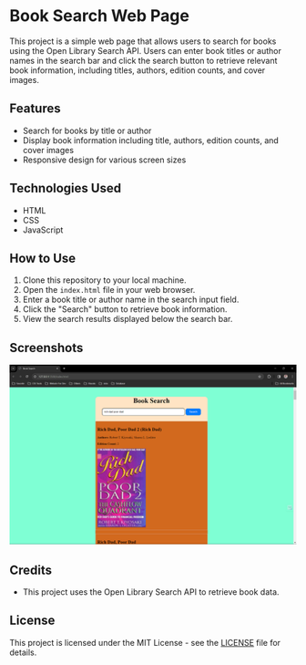 # Book Search Web Page

This project is a simple web page that allows users to search for books using the Open Library Search API. Users can enter book titles or author names in the search bar and click the search button to retrieve relevant book information, including titles, authors, edition counts, and cover images.

## Features

- Search for books by title or author
- Display book information including title, authors, edition counts, and cover images
- Responsive design for various screen sizes

## Technologies Used

- HTML
- CSS
- JavaScript

## How to Use

1. Clone this repository to your local machine.
2. Open the `index.html` file in your web browser.
3. Enter a book title or author name in the search input field.
4. Click the "Search" button to retrieve book information.
5. View the search results displayed below the search bar.

## Screenshots

![Screenshot](screenshot.png)

## Credits

- This project uses the Open Library Search API to retrieve book data.

## License

This project is licensed under the MIT License - see the [LICENSE](LICENSE) file for details.
